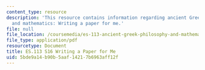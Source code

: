 ```yaml
---
content_type: resource
description: 'This resource contains information regarding ancient Greek philosophy
  and mathematics: Writing a paper for me.'
file: null
file_location: /coursemedia/es-113-ancient-greek-philosophy-and-mathematics-spring-2016/5bde9a14b90b5aaf14217b6963aff12f_MITES_113S16_WritingaPaper.pdf
file_type: application/pdf
resourcetype: Document
title: ES.113 S16 Writing a Paper for Me
uid: 5bde9a14-b90b-5aaf-1421-7b6963aff12f
---
```


